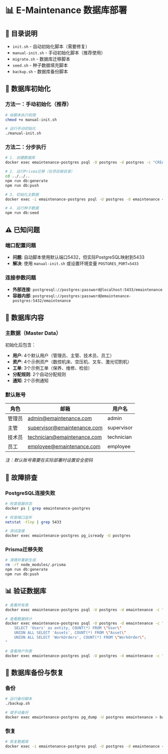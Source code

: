 # 📊 E-Maintenance 数据库部署

## 📁 目录说明

- `init.sh` - 自动初始化脚本（需要修复）
- `manual-init.sh` - 手动初始化脚本（推荐使用）
- `migrate.sh` - 数据库迁移脚本
- `seed.sh` - 种子数据填充脚本
- `backup.sh` - 数据库备份脚本

## 🚀 数据库初始化

### 方法一：手动初始化（推荐）

```bash
# 给脚本执行权限
chmod +x manual-init.sh

# 运行手动初始化
./manual-init.sh
```

### 方法二：分步执行

```bash
# 1. 创建数据库
docker exec emaintenance-postgres psql -U postgres -d postgres -c "CREATE DATABASE emaintenance;"

# 2. 运行Prisma迁移（在项目根目录）
cd ../../..
npm run db:generate
npm run db:push

# 3. 初始化主数据
docker exec -i emaintenance-postgres psql -U postgres -d emaintenance < init-master-data.sql

# 4. 运行种子数据
npm run db:seed
```

## ⚠️ 已知问题

### 端口配置问题
- **问题**: 自动脚本使用默认端口5432，但实际PostgreSQL映射到5433
- **解决**: 使用 `manual-init.sh` 或设置环境变量 `POSTGRES_PORT=5433`

### 连接参数问题
- **外部连接**: `postgresql://postgres:password@localhost:5433/emaintenance`
- **容器内部**: `postgresql://postgres:password@emaintenance-postgres:5432/emaintenance`

## 📝 数据库内容

### 主数据（Master Data）
初始化后包含：
- **用户**: 4个默认用户（管理员、主管、技术员、员工）
- **资产**: 4个示例资产（数控机床、空压机、叉车、激光切割机）
- **工单**: 3个示例工单（保养、维修、检验）
- **分配规则**: 2个自动分配规则
- **通知**: 2个示例通知

### 默认账号
| 角色 | 邮箱 | 用户名 |
|------|------|------|
| 管理员 | admin@emaintenance.com | admin |
| 主管 | supervisor@emaintenance.com | supervisor |
| 技术员 | technician@emaintenance.com | technician |
| 员工 | employee@emaintenance.com | employee |

*注：默认账号需要在实际部署时设置安全密码*

## 🔧 故障排查

### PostgreSQL连接失败
```bash
# 检查容器状态
docker ps | grep emaintenance-postgres

# 检查端口监听
netstat -tlnp | grep 5433

# 测试连接
docker exec emaintenance-postgres pg_isready -U postgres
```

### Prisma迁移失败
```bash
# 清理并重新生成
rm -rf node_modules/.prisma
npm run db:generate
npm run db:push
```

## 📊 验证数据库

```bash
# 查看所有表
docker exec emaintenance-postgres psql -U postgres -d emaintenance -c "\dt"

# 查看数据统计
docker exec emaintenance-postgres psql -U postgres -d emaintenance -c "
    SELECT 'Users' as entity, COUNT(*) FROM \"User\"
    UNION ALL SELECT 'Assets', COUNT(*) FROM \"Asset\"
    UNION ALL SELECT 'WorkOrders', COUNT(*) FROM \"WorkOrder\";
"

# 查看用户列表
docker exec emaintenance-postgres psql -U postgres -d emaintenance -c "SELECT email, role FROM \"User\";"
```

## 🔄 数据库备份与恢复

### 备份
```bash
# 运行备份脚本
./backup.sh

# 或手动备份
docker exec emaintenance-postgres pg_dump -U postgres emaintenance > backup_$(date +%Y%m%d_%H%M%S).sql
```

### 恢复
```bash
# 恢复数据库
docker exec -i emaintenance-postgres psql -U postgres -d emaintenance < backup_file.sql
```